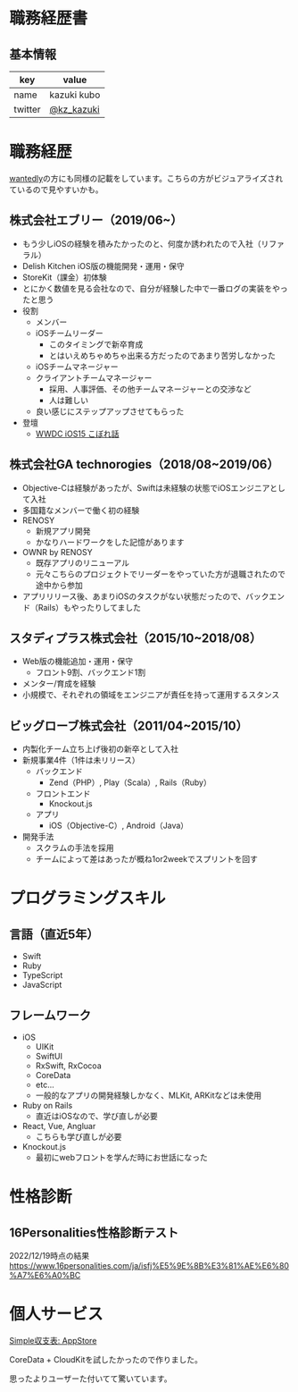 # 職務経歴書

## 基本情報

| key | value |
|---|---|
| name | kazuki kubo |
| twitter | [@kz_kazuki](https://twitter.com/kz_kazuki) |

# 職務経歴
[wantedly](https://www.wantedly.com/id/kazuki_kubo_e)の方にも同様の記載をしています。こちらの方がビジュアライズされているので見やすいかも。

## 株式会社エブリー（2019/06~）
- もう少しiOSの経験を積みたかったのと、何度か誘われたので入社（リファラル）
- Delish Kitchen iOS版の機能開発・運用・保守
- StoreKit（課金）初体験
- とにかく数値を見る会社なので、自分が経験した中で一番ログの実装をやったと思う
- 役割
    - メンバー
    - iOSチームリーダー
        - このタイミングで新卒育成
        - とはいえめちゃめちゃ出来る方だったのであまり苦労しなかった
    - iOSチームマネージャー
    - クライアントチームマネージャー
        - 採用、人事評価、その他チームマネージャーとの交渉など
        - 人は難しい
    - 良い感じにステップアップさせてもらった
- 登壇
    - [WWDC iOS15 こぼれ話](https://moneyforward.connpass.com/event/217479)

## 株式会社GA technorogies（2018/08~2019/06）
- Objective-Cは経験があったが、Swiftは未経験の状態でiOSエンジニアとして入社
- 多国籍なメンバーで働く初の経験
- RENOSY
    - 新規アプリ開発
    - かなりハードワークをした記憶があります
- OWNR by RENOSY
    - 既存アプリのリニューアル
    - 元々こちらのプロジェクトでリーダーをやっていた方が退職されたので途中から参加
- アプリリリース後、あまりiOSのタスクがない状態だったので、バックエンド（Rails）もやったりしてました

## スタディプラス株式会社（2015/10~2018/08）
- Web版の機能追加・運用・保守
    - フロント9割、バックエンド1割
- メンター/育成を経験
- 小規模で、それぞれの領域をエンジニアが責任を持って運用するスタンス

## ビッグローブ株式会社（2011/04~2015/10）
- 内製化チーム立ち上げ後初の新卒として入社
- 新規事業4件（1件は未リリース）
    - バックエンド
        - Zend（PHP）, Play（Scala）, Rails（Ruby）
    - フロントエンド
        - Knockout.js
    - アプリ
        - iOS（Objective-C）, Android（Java）
- 開発手法
    - スクラムの手法を採用
    - チームによって差はあったが概ね1or2weekでスプリントを回す

# プログラミングスキル
## 言語（直近5年）
- Swift
- Ruby
- TypeScript
- JavaScript

## フレームワーク
- iOS
    - UIKit
    - SwiftUI
    - RxSwift, RxCocoa
    - CoreData
    - etc...
    - 一般的なアプリの開発経験しかなく、MLKit, ARKitなどは未使用
- Ruby on Rails
    - 直近はiOSなので、学び直しが必要
- React, Vue, Angluar
    - こちらも学び直しが必要
- Knockout.js
    - 最初にwebフロントを学んだ時にお世話になった

# 性格診断
## 16Personalities性格診断テスト
2022/12/19時点の結果
https://www.16personalities.com/ja/isfj%E5%9E%8B%E3%81%AE%E6%80%A7%E6%A0%BC

# 個人サービス
[Simple収支表: AppStore](https://apps.apple.com/jp/app/simple%E5%8F%8E%E6%94%AF%E8%A1%A8-%E5%8F%8E%E6%94%AF%E3%82%92%E7%B0%A1%E5%8D%98%E3%81%AB%E7%AE%A1%E7%90%86/id1557613311)

CoreData + CloudKitを試したかったので作りました。

思ったよりユーザーた付いてて驚いています。
